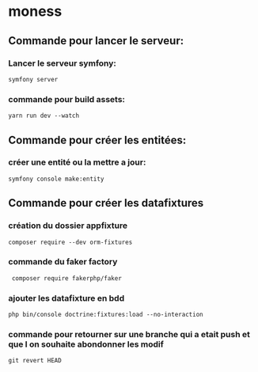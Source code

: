 # moness

## Commande pour lancer le serveur:

### Lancer le serveur symfony:
    symfony server

### commande pour build assets:
    yarn run dev --watch

## Commande pour créer les entitées:

### créer une entité ou la mettre a jour:
    symfony console make:entity

## Commande pour créer les datafixtures

### création du dossier appfixture
    composer require --dev orm-fixtures

### commande du faker factory
     composer require fakerphp/faker

### ajouter les datafixture en bdd
    php bin/console doctrine:fixtures:load --no-interaction

### commande pour retourner sur une branche qui a etait push et que l on souhaite abondonner les modif
    git revert HEAD

